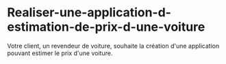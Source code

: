 # Realiser-une-application-d-estimation-de-prix-d-une-voiture
Votre client, un revendeur de voiture, souhaite la création d'une application pouvant estimer le prix d'une voiture.
